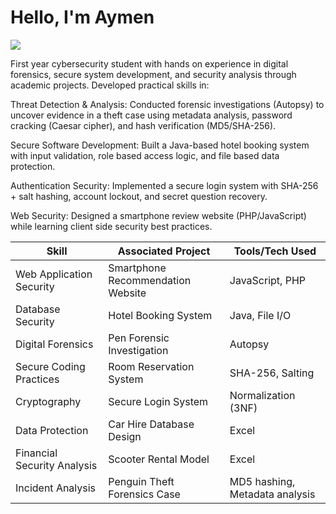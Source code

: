 # Hello, I'm Aymen
<a href="https://www.linkedin.com/in/aymen-sadouki-84268a1b4/"><img src="https://img.shields.io/badge/-LinkedIn-0072b1?&style=for-the-badge&logo=linkedin&logoColor=white" /></a>

First year cybersecurity student with hands on experience in digital forensics, secure system development, and security analysis through academic projects. Developed practical skills in:

Threat Detection & Analysis: Conducted forensic investigations (Autopsy) to uncover evidence in a theft case using metadata analysis, password cracking (Caesar cipher), and hash verification (MD5/SHA-256).

Secure Software Development: Built a Java-based hotel booking system with input validation, role based access logic, and file based data protection.

Authentication Security: Implemented a secure login system with SHA-256 + salt hashing, account lockout, and secret question recovery.

Web Security: Designed a smartphone review website (PHP/JavaScript) while learning client side security best practices.



| Skill                                         | Associated Project                              |Tools/Tech Used
|-----------------------------------------------|-------------------------------------------------|----------------------------|
| Web Application Security          | Smartphone Recommendation Website|JavaScript, PHP|
| Database Security | 	Hotel Booking System|Java, File I/O|
| Digital Forensics| Pen Forensic Investigation|Autopsy|	Java, Input validation|
|Secure Coding Practices      | Room Reservation System|SHA-256, Salting|
| Cryptography                  | 	Secure Login System|Normalization (3NF)|
| Data Protection | Car Hire Database Design|Excel|
|Financial Security Analysis      | Scooter Rental Model|Excel|
|Incident Analysis     | Penguin Theft Forensics Case|	MD5 hashing, Metadata analysis|	
